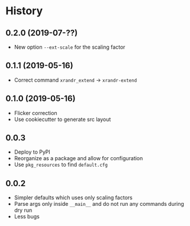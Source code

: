 # History

0.2.0 (2019-07-??)
------------------

* New option `--ext-scale` for the scaling factor

0.1.1 (2019-05-16)
------------------

* Correct command `xrandr_extend` -> `xrandr-extend`

0.1.0 (2019-05-16)
------------------

* Flicker correction
* Use cookiecutter to generate src layout

0.0.3
-----

* Deploy to PyPI
* Reorganize as a package and allow for configuration
* Use `pkg_resources` to find `default.cfg`

0.0.2
-----

* Simpler defaults which uses only scaling factors
* Parse args only inside `__main__` and do not run any commands during dry run
* Less bugs
